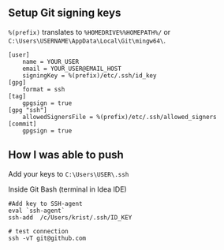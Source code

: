 
## Setup Git signing keys

`%(prefix)` translates to `%HOMEDRIVE%%HOMEPATH%/` or `C:\Users\USERNAME\AppData\Local\Git\mingw64\`.

```
[user]
    name = YOUR_USER
    email = YOUR_USER@EMAIL_HOST
    signingKey = %(prefix)/etc/.ssh/id_key
[gpg]
    format = ssh
[tag]
    gpgsign = true
[gpg "ssh"]
    allowedSignersFile = %(prefix)/etc/.ssh/allowed_signers
[commit]
    gpgsign = true
```


## How I was able to push

Add your keys to `C:\Users\USER\.ssh`

Inside Git Bash (terminal in Idea IDE)

    #Add key to SSH-agent
    eval `ssh-agent` 
    ssh-add  /c/Users/krist/.ssh/ID_KEY
    
    # test connection
    ssh -vT git@github.com
